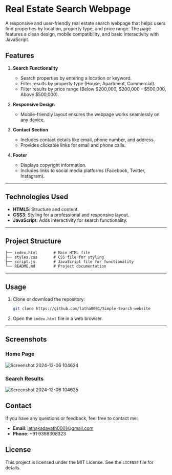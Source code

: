 # Real Estate Search Webpage

A responsive and user-friendly real estate search webpage that helps users find properties by location, property type, and price range. The page features a clean design, mobile compatibility, and basic interactivity with JavaScript.

## **Features**
1. **Search Functionality**
   - Search properties by entering a location or keyword.
   - Filter results by property type (House, Apartment, Commercial).
   - Filter results by price range (Below $200,000, $200,000 - $500,000, Above $500,000).

2. **Responsive Design**
   - Mobile-friendly layout ensures the webpage works seamlessly on any device.

3. **Contact Section**
   - Includes contact details like email, phone number, and address.
   - Provides clickable links for email and phone calls.

4. **Footer**
   - Displays copyright information.
   - Includes links to social media platforms (Facebook, Twitter, Instagram).

---

## **Technologies Used**
- **HTML5**: Structure and content.
- **CSS3**: Styling for a professional and responsive layout.
- **JavaScript**: Adds interactivity for search functionality.

---

## **Project Structure**
```
├── index.html       # Main HTML file
├── styles.css       # CSS file for styling
├── script.js        # JavaScript file for functionality
└── README.md        # Project documentation
```

---

## **Usage**
1. Clone or download the repository:
   ```bash
   git clone https://github.com/latha0001/Simple-Search-website
   ```
2. Open the `index.html` file in a web browser.

---

## **Screenshots**
### Home Page
![Screenshot 2024-12-06 104624](https://github.com/user-attachments/assets/5d307f4f-e4ad-40da-85a7-5f55f71b8edf)


### Search Results
![Screenshot 2024-12-06 104635](https://github.com/user-attachments/assets/4cc4786b-e472-42f2-88a8-90dab22e8284)


## **Contact**
If you have any questions or feedback, feel free to contact me:

- **Email**: lathakadavath0001@gmail.com
- **Phone**: +91 9398308323

## **License**
This project is licensed under the MIT License. See the `LICENSE` file for details.

